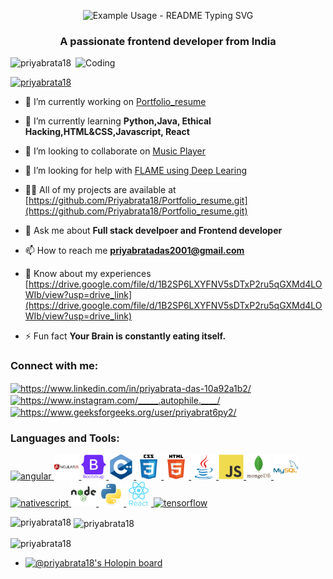 <p align="center">
  <img src="https://readme-typing-svg.demolab.com/?lines=Hi👋+I'm+Priyabrata+Das..;Develpoer+Data Analytics+Web Development+Student+OpenSource+Enthusiast..;Learning+In+Public+..;Other;Nice+To+Meet&font=Fira%20Code&center=true&width=380&height=50&duration=4000&pause=1000" alt="Example Usage - README Typing SVG">
</p>
    
<h3 align="center">A passionate frontend developer from India</h3>
<img align="right" alt="Coding" width="400" src="https://media.licdn.com/dms/image/D5612AQGOmwfIE5mlWA/article-cover_image-shrink_720_1280/0/1674617947228?e=2147483647&v=beta&t=FTU_isQ6VYfV5D_ueFHPWvT8ZqgDeJG3yr8Mi8lpfk0">

<p align="left"> <img src="https://komarev.com/ghpvc/?username=priyabrata18&label=Profile%20views&color=0e75b6&style=flat" alt="priyabrata18" /> </p>

<p align="left"> <a href="https://github.com/ryo-ma/github-profile-trophy"><img src="https://github-profile-trophy.vercel.app/?username=priyabrata18" alt="priyabrata18" /></a> </p>

- 🔭 I’m currently working on [Portfolio_resume](https://github.com/Priyabrata18/Portfolio_resume.git)

- 🌱 I’m currently learning **Python,Java, Ethical Hacking,HTML&CSS,Javascript, React**

- 👯 I’m looking to collaborate on [Music Player](https://github.com/Priyabrata18/Music-Player.git)

- 🤝 I’m looking for help with [FLAME using Deep Learing](https://github.com/Priyabrata18/FLAME.git)

- 👨‍💻 All of my projects are available at [https://github.com/Priyabrata18/Portfolio_resume.git](https://github.com/Priyabrata18/Portfolio_resume.git)

- 💬 Ask me about **Full stack develpoer and Frontend developer**

- 📫 How to reach me **priyabratadas2001@gmail.com**

- 📄 Know about my experiences [https://drive.google.com/file/d/1B2SP6LXYFNV5sDTxP2ru5qGXMd4LOWIb/view?usp=drive_link](https://drive.google.com/file/d/1B2SP6LXYFNV5sDTxP2ru5qGXMd4LOWIb/view?usp=drive_link)

- ⚡ Fun fact **Your Brain is constantly eating itself.**

<h3 align="left">Connect with me:</h3>
<p align="left">
<a href="https://linkedin.com/in/https://www.linkedin.com/in/priyabrata-das-10a92a1b2/" target="blank"><img align="center" src="https://raw.githubusercontent.com/rahuldkjain/github-profile-readme-generator/master/src/images/icons/Social/linked-in-alt.svg" alt="https://www.linkedin.com/in/priyabrata-das-10a92a1b2/" height="30" width="40" /></a>
<a href="https://instagram.com/https://www.instagram.com/_____.autophile.____/" target="blank"><img align="center" src="https://raw.githubusercontent.com/rahuldkjain/github-profile-readme-generator/master/src/images/icons/Social/instagram.svg" alt="https://www.instagram.com/_____.autophile.____/" height="30" width="40" /></a>
<a href="https://auth.geeksforgeeks.org/user/https://www.geeksforgeeks.org/user/priyabrat6py2/" target="blank"><img align="center" src="https://raw.githubusercontent.com/rahuldkjain/github-profile-readme-generator/master/src/images/icons/Social/geeks-for-geeks.svg" alt="https://www.geeksforgeeks.org/user/priyabrat6py2/" height="30" width="40" /></a>
</p>

<h3 align="left">Languages and Tools:</h3>
<p align="left"> <a href="https://angular.io" target="_blank" rel="noreferrer"> <img src="https://angular.io/assets/images/logos/angular/angular.svg" alt="angular" width="40" height="40"/> </a> <a href="https://angular.io" target="_blank" rel="noreferrer"> <img src="https://raw.githubusercontent.com/devicons/devicon/master/icons/angularjs/angularjs-original-wordmark.svg" alt="angularjs" width="40" height="40"/> </a> <a href="https://getbootstrap.com" target="_blank" rel="noreferrer"> <img src="https://raw.githubusercontent.com/devicons/devicon/master/icons/bootstrap/bootstrap-plain-wordmark.svg" alt="bootstrap" width="40" height="40"/> </a> <a href="https://www.w3schools.com/cpp/" target="_blank" rel="noreferrer"> <img src="https://raw.githubusercontent.com/devicons/devicon/master/icons/cplusplus/cplusplus-original.svg" alt="cplusplus" width="40" height="40"/> </a> <a href="https://www.w3schools.com/css/" target="_blank" rel="noreferrer"> <img src="https://raw.githubusercontent.com/devicons/devicon/master/icons/css3/css3-original-wordmark.svg" alt="css3" width="40" height="40"/> </a> <a href="https://www.w3.org/html/" target="_blank" rel="noreferrer"> <img src="https://raw.githubusercontent.com/devicons/devicon/master/icons/html5/html5-original-wordmark.svg" alt="html5" width="40" height="40"/> </a> <a href="https://www.java.com" target="_blank" rel="noreferrer"> <img src="https://raw.githubusercontent.com/devicons/devicon/master/icons/java/java-original.svg" alt="java" width="40" height="40"/> </a> <a href="https://developer.mozilla.org/en-US/docs/Web/JavaScript" target="_blank" rel="noreferrer"> <img src="https://raw.githubusercontent.com/devicons/devicon/master/icons/javascript/javascript-original.svg" alt="javascript" width="40" height="40"/> </a> <a href="https://www.mongodb.com/" target="_blank" rel="noreferrer"> <img src="https://raw.githubusercontent.com/devicons/devicon/master/icons/mongodb/mongodb-original-wordmark.svg" alt="mongodb" width="40" height="40"/> </a> <a href="https://www.mysql.com/" target="_blank" rel="noreferrer"> <img src="https://raw.githubusercontent.com/devicons/devicon/master/icons/mysql/mysql-original-wordmark.svg" alt="mysql" width="40" height="40"/> </a> <a href="https://nativescript.org/" target="_blank" rel="noreferrer"> <img src="https://raw.githubusercontent.com/detain/svg-logos/780f25886640cef088af994181646db2f6b1a3f8/svg/nativescript.svg" alt="nativescript" width="40" height="40"/> </a> <a href="https://nodejs.org" target="_blank" rel="noreferrer"> <img src="https://raw.githubusercontent.com/devicons/devicon/master/icons/nodejs/nodejs-original-wordmark.svg" alt="nodejs" width="40" height="40"/> </a> <a href="https://www.python.org" target="_blank" rel="noreferrer"> <img src="https://raw.githubusercontent.com/devicons/devicon/master/icons/python/python-original.svg" alt="python" width="40" height="40"/> </a> <a href="https://reactjs.org/" target="_blank" rel="noreferrer"> <img src="https://raw.githubusercontent.com/devicons/devicon/master/icons/react/react-original-wordmark.svg" alt="react" width="40" height="40"/> </a> <a href="https://www.tensorflow.org" target="_blank" rel="noreferrer"> <img src="https://www.vectorlogo.zone/logos/tensorflow/tensorflow-icon.svg" alt="tensorflow" width="40" height="40"/> </a> </p>

<p><img align="left" src="https://github-readme-stats.vercel.app/api/top-langs?username=priyabrata18&show_icons=true&locale=en&layout=compact" alt="priyabrata18" /></p>

<p>&nbsp;<img align="center" src="https://github-readme-stats.vercel.app/api?username=priyabrata18&show_icons=true&locale=en" alt="priyabrata18" /></p>

<p><img align="center" src="https://github-readme-streak-stats.herokuapp.com/?user=priyabrata18&" alt="priyabrata18" /></p>

- [![@priyabrata18's Holopin board](https://holopin.me/priyabrata18)](https://holopin.io/@priyabrata18)

<!---
Priyabrata18/Priyabrata18 is a ✨ special ✨ repository because its `README.md` (this file) appears on your GitHub profile.
You can click the Preview link to take a look at your changes.
--->

